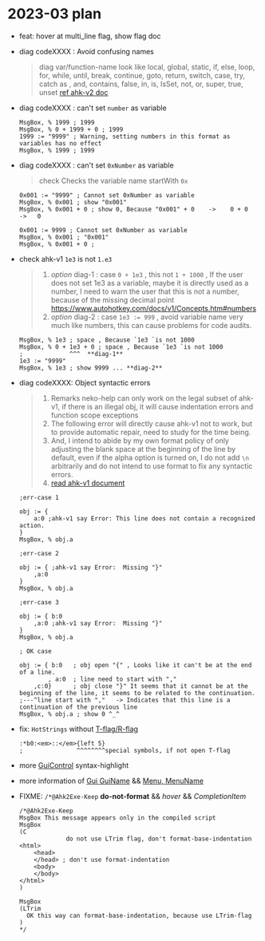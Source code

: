 # 2023-03 plan

- feat: hover at multi_line flag, show flag doc
- diag codeXXXX : Avoid confusing names
  > diag var/function-name look like
  > local, global, static, if, else, loop, for, while, until, break, continue, goto, return, switch, case, try, catch
  > as , and, contains, false, in, is, IsSet, not, or, super, true, unset
  > [ref ahk-v2 doc](https://www.autohotkey.com/docs/v2/v2-changes.htm#names)

- diag codeXXXX : can't set `number` as variable

  ```ahk
  MsgBox, % 1999 ; 1999
  MsgBox, % 0 + 1999 + 0 ; 1999
  1999 := "9999" ; Warning, setting numbers in this format as variables has no effect
  MsgBox, % 1999 ; 1999
  ```

- diag codeXXXX : can't set `0xNumber` as variable
  > check Checks the variable name startWith `0x`

  ```ahk
  0x001 := "9999" ; Cannot set 0xNumber as variable
  MsgBox, % 0x001 ; show "0x001"
  MsgBox, % 0x001 + 0 ; show 0, Because "0x001" + 0    ->    0 + 0    ->   0

  0x001 := 9999 ; Cannot set 0xNumber as variable
  MsgBox, % 0x001 ; "0x001"
  MsgBox, % 0x001 + 0 ;
  ```

- check ahk-v1 `1e3` is not `1.e3`
  >
  > 1. _option_ diag-1 : case `0 + 1e3` , this not `1 + 1000` , If the user does not set 1e3 as a variable, maybe it is directly used as a number, I need to warn the user that this is not a number, because of the missing decimal point <https://www.autohotkey.com/docs/v1/Concepts.htm#numbers>
  > 2. _option_ diag-2 : case `1e3 := 999` , avoid variable name very much like numbers, this can cause problems for code audits.

  ```ahk
  MsgBox, % 1e3 ; space , Because `1e3 `is not 1000
  MsgBox, % 0 + 1e3 + 0 ; space , Because `1e3 `is not 1000
  ;             ^^^  **diag-1**
  1e3 := "9999"
  MsgBox, % 1e3 ; show 9999 ... **diag-2**
  ```

- diag codeXXXX: Object syntactic errors
  >
  > 1. Remarks neko-help can only work on the legal subset of ahk-v1, if there is an illegal obj, it will cause indentation errors and function scope exceptions
  > 2. The following error will directly cause ahk-v1 not to work, but to provide automatic repair, need to study for the time being.
  > 3. And, I intend to abide by my own format policy of only adjusting the blank space at the beginning of the line by default, even if the alpha option is turned on, I do not add `\n` arbitrarily and do not intend to use format to fix any syntactic errors.
  > 4. [read ahk-v1 document](https://www.autohotkey.com/docs/v1/Scripts.htm#continuation)

  ```ahk
  ;err-case 1

  obj := {
      a:0 ;ahk-v1 say Error: This line does not contain a recognized action.
  }
  MsgBox, % obj.a
  ```

  ```ahk
  ;err-case 2

  obj := { ;ahk-v1 say Error:  Missing "}"
      ,a:0
  }
  MsgBox, % obj.a
  ```

  ```ahk
  ;err-case 3

  obj := { b:0
      ,a:0 ;ahk-v1 say Error:  Missing "}"
  }
  MsgBox, % obj.a
  ```

  ```ahk
  ; OK case

  obj := { b:0   ; obj open "{" , Looks like it can't be at the end of a line.
          , a:0  ; line need to start with "," 
      ,c:0}      ; obj close "}" It seems that it cannot be at the beginning of the line, it seems to be related to the continuation.
  ;---^line start with ","   -> Indicates that this line is a continuation of the previous line
  MsgBox, % obj.a ; show 0 ^_^
  ```

- fix: `HotStrings` without [T-flag/R-flag](https://www.autohotkey.com/docs/v1/Hotstrings.htm#Options)

  ```ahk
  :*b0:<em>::</em>{left 5}
  ;               ^^^^^^^^special symbols, if not open T-flag
  ```

- more [GuiControl](https://www.autohotkey.com/docs/v1/lib/GuiControl.htm#Blank) syntax-highlight
- more information of [Gui GuiName](https://www.autohotkey.com/docs/v1/lib/Gui.htm#New) && [Menu, MenuName](https://www.autohotkey.com/docs/v1/lib/Menu.htm)

- FIXME: `/*@Ahk2Exe-Keep` **do-not-format** && _hover_ && _CompletionItem_

  ```ahk
  /*@Ahk2Exe-Keep
  MsgBox This message appears only in the compiled script
  MsgBox 
  (C
               do not use LTrim flag, don't format-base-indentation
  <html>
      <head>
      </head> ; don't use format-indentation
      <body>
      </body>
  </html>
  )

  MsgBox 
  (LTrim
    OK this way can format-base-indentation, because use LTrim-flag
  )
  */
  ```
